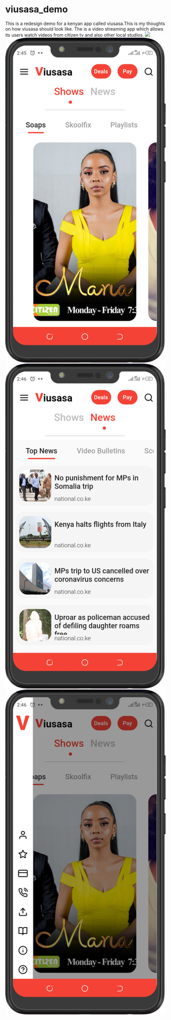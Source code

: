 # viusasa_demo

This is a redesign demo for a kenyan app called viusasa.This is my thoughts on how viusasa should look like.
The is a video streaming app which allows its users watch videos from citizen tv and also other local studios.
<img src="(https://github.com/JohnKinyanjui/viusasa_demo/blob/master/ios/Screenshot_20200304-024555.png" width="100">
![Image _1](https://github.com/JohnKinyanjui/viusasa_demo/blob/master/ios/Screenshot_20200304-024555.png)
![Image _1](https://github.com/JohnKinyanjui/viusasa_demo/blob/master/ios/Screenshot_20200304-024605.png)
![Image _1](https://github.com/JohnKinyanjui/viusasa_demo/blob/master/ios/Screenshot_20200304-024611.png)
